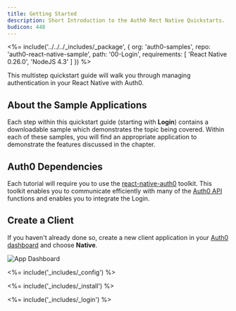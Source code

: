 ```yaml
---
title: Getting Started
description: Short Introduction to the Auth0 Rect Native Quickstarts.
budicon: 448
---
```


<%= include('../../../_includes/_package', {
  org: 'auth0-samples',
  repo: 'auth0-react-native-sample',
  path: '00-Login',
  requirements: [
  'React Native 0.26.0',
  'NodeJS 4.3'
  ]
}) %>

This multistep quickstart guide will walk you through managing authentication in your React Native with Auth0.

## About the Sample Applications

Each step within this quickstart guide (starting with **Login**) contains a downloadable sample which demonstrates the topic being covered. Within each of these samples, you will find an appropriate application to demonstrate the features discussed in the chapter.

## Auth0 Dependencies

Each tutorial will require you to use the [react-native-auth0](https://github.com/auth0/react-native-auth0) toolkit. This toolkit enables you to communicate efficiently with many of the [Auth0 API](/api/info) functions and enables you to integrate the Login.

## Create a Client

If you haven't already done so, create a new client application in your [Auth0 dashboard](${manage_url}/#/applications/${account.clientId}/settings) and choose **Native**.

![App Dashboard](/media/articles/angularjs/app_dashboard.png)

<%= include('_includes/_config') %>

<%= include('_includes/_install') %>

<%= include('_includes/_login') %>
